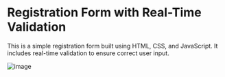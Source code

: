 # Registration Form with Real-Time Validation
This is a simple registration form built using HTML, CSS, and JavaScript. It includes real-time validation to ensure correct user input.

![image](https://github.com/user-attachments/assets/096a0e29-d95b-4ea1-92f2-a5fdda2834e6)
